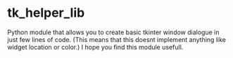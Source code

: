 # tk_helper_lib
Python module that allows you to create basic tkinter window dialogue in just few lines of code. (This means that this doesnt implement anything like widget location or color.) I hope you find this module usefull.